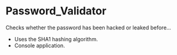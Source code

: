 # Password_Validator
Checks whether the password has been hacked or leaked before...
* Uses the SHA1 hashing algorithm.
* Console application.
